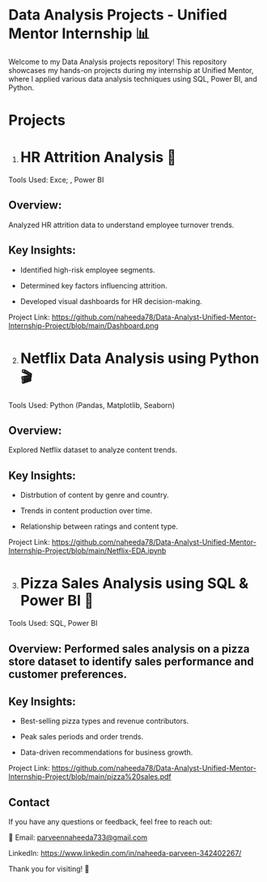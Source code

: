 # Data Analysis Projects - Unified Mentor Internship 📊

Welcome to my Data Analysis projects repository! This repository showcases my hands-on projects during my internship at Unified Mentor, where I applied various data analysis techniques using SQL, Power BI, and Python. 

# Projects

1. # HR Attrition Analysis 👥

Tools Used: Exce; , Power BI

## Overview: 

Analyzed HR attrition data to understand employee turnover trends.

## Key Insights:

- Identified high-risk employee segments.

- Determined key factors influencing attrition.

- Developed  visual dashboards for HR decision-making.

Project Link: https://github.com/naheeda78/Data-Analyst-Unified-Mentor-Internship-Project/blob/main/Dashboard.png

2. # Netflix Data Analysis using Python 🎬

Tools Used: Python (Pandas, Matplotlib, Seaborn)

## Overview:
Explored Netflix dataset to analyze content trends.

## Key Insights:

- Distrbution of content by genre and country.

- Trends in content production over time.

- Relationship between ratings and content type.

Project Link: https://github.com/naheeda78/Data-Analyst-Unified-Mentor-Internship-Project/blob/main/Netflix-EDA.ipynb

3. # Pizza Sales Analysis using SQL & Power BI 🍕

Tools Used: SQL, Power BI

## Overview: Performed sales analysis on a pizza store dataset to identify sales performance and customer preferences.

## Key Insights:

- Best-selling pizza types and revenue contributors.

- Peak sales periods and order trends.

- Data-driven recommendations for business growth.

Project Link: https://github.com/naheeda78/Data-Analyst-Unified-Mentor-Internship-Project/blob/main/pizza%20sales.pdf


## Contact

If you have any questions or feedback, feel free to reach out:

📩 Email: parveennaheeda733@gmail.com 

LinkedIn: https://www.linkedin.com/in/naheeda-parveen-342402267/

Thank you for visiting! 🚀
